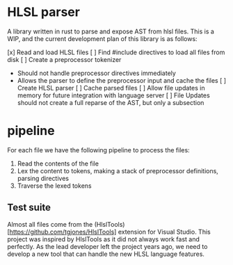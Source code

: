 # HLSL parser

A library written in rust to parse and expose AST from hlsl files. This is a WIP, and the current development plan of this library is as follows:

[x] Read and load HLSL files
[ ] Find #include directives to load all files from disk
[ ] Create a preprocessor tokenizer
  - Should not handle preprocessor directives immediately
  - Allows the parser to define the preprocessor input and cache the files
[ ] Create HLSL parser
[ ] Cache parsed files
[ ] Allow file updates in memory for future integration with language server
[ ] File Updates should not create a full reparse of the AST, but only a subsection

# pipeline
For each file we have the following pipeline to process the files:

1. Read the contents of the file
2. Lex the content to tokens, making a stack of preprocessor definitions, parsing directives 
3. Traverse the lexed tokens 

## Test suite

Almost all files come from the (HlslTools)[https://github.com/tgjones/HlslTools] extension for Visual Studio. This project was inspired by HlslTools as it did not always work fast and perfectly. As the lead developer left the project years ago, we need to develop a new tool that can handle the new HLSL language features.